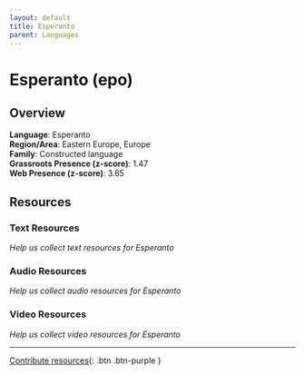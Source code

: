 ```yaml
---
layout: default
title: Esperanto
parent: Languages
---
```


# Esperanto (epo)

## Overview

**Language**: Esperanto  
**Region/Area**: Eastern Europe, Europe  
**Family**: Constructed language  
**Grassroots Presence (z-score)**: 1.47  
**Web Presence (z-score)**: 3.65  

## Resources

### Text Resources
*Help us collect text resources for Esperanto*

### Audio Resources
*Help us collect audio resources for Esperanto*

### Video Resources
*Help us collect video resources for Esperanto*

---

[Contribute resources](https://forms.office.com/e/1SfLJx3u1r){: .btn .btn-purple }
